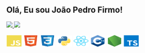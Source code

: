 ## Olá, Eu sou João Pedro Firmo!

<a href="https://github.com/Pedroofirmo">
  <img height="180em" src="https://github-readme-stats.vercel.app/api?username=Pedroofirmo&show_icons=true&theme=dracula&include_all_commits=true&count_private=true" />
  <img height="180em" src="https://github-readme-stats.vercel.app/api/top-langs/?username=Pedroofirmo&layout=compact&langs_count=16&theme=dracula" />
</a>

<div style="display: inline_block"><br>
  <img align="center" alt="pedro-Js" height="30" width="40" src="https://raw.githubusercontent.com/devicons/devicon/master/icons/javascript/javascript-plain.svg">
  <img align="center" alt="pedro-HTML" height="30" width="40" src="https://raw.githubusercontent.com/devicons/devicon/master/icons/html5/html5-original.svg">
  <img align="center" alt="pedro-CSS" height="30" width="40" src="https://raw.githubusercontent.com/devicons/devicon/master/icons/css3/css3-original.svg">
  <img align="center" alt="pedro-Python" height="30" width="40" src="https://raw.githubusercontent.com/devicons/devicon/master/icons/python/python-original.svg">
  <img align="center" alt="pedro-Python" height="30" width="40" src="https://raw.githubusercontent.com/devicons/devicon/master/icons/react/react-original.svg">
  <img align="center" alt="pedro-Python" height="30" width="40" src="https://raw.githubusercontent.com/devicons/devicon/master/icons/cplusplus/cplusplus-original.svg">
  <img align="center" alt="pedro-Python" height="30" width="40" src="https://raw.githubusercontent.com/devicons/devicon/master/icons/nodejs/nodejs-original.svg">
  <img align="center" alt="pedro-Python" height="30" width="40" src="https://raw.githubusercontent.com/devicons/devicon/master/icons/typescript/typescript-original.svg">
</div>

<br>
